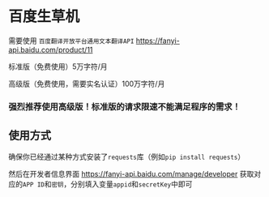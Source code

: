 # 百度生草机
需要使用 ```百度翻译开放平台通用文本翻译API``` https://fanyi-api.baidu.com/product/11

标准版（免费使用）5万字符/月

高级版（免费使用，需要实名认证）100万字符/月

### 强烈推荐使用高级版！标准版的请求限速不能满足程序的需求！

## 使用方式
确保你已经通过某种方式安装了```requests```库（例如```pip install requests```）

然后在开发者信息界面 https://fanyi-api.baidu.com/manage/developer 获取对应的```APP ID```和```密钥```，分别填入变量```appid```和```secretKey```中即可
